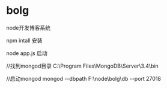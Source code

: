 # bolg
node开发博客系统


npm intall 安装

node app.js 启动

//找到mongod目录
C:\Program Files\MongoDB\Server\3.4\bin

//启动mongod
mongod --dbpath F:\node\bolg\db --port 27018
